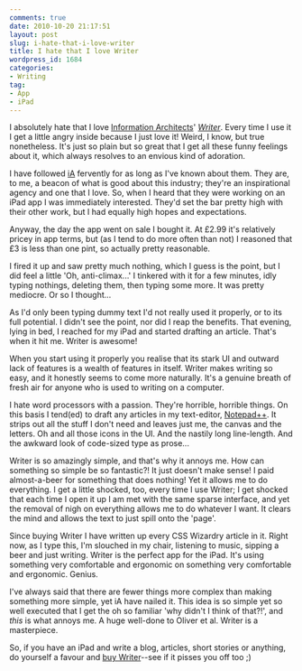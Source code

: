 ```yaml
---
comments: true
date: 2010-10-20 21:17:51
layout: post
slug: i-hate-that-i-love-writer
title: I hate that I love Writer
wordpress_id: 1684
categories:
- Writing
tag:
- App
- iPad
---
```


I absolutely hate that I love [Information Architects](http://informationarchitects.jp/)' [_Writer_](http://itunes.apple.com/us/app/ia-writer/id392502056?mt=8). Every time I use it I get a little angry inside because I just love it! Weird, I know, but true nonetheless. It's just so plain but so great that I get all these funny feelings about it, which always resolves to an envious kind of adoration.

I have followed [iA](http://twitter.com/iA) fervently for as long as I've known about them. They are, to me, a beacon of what is good about this industry; they're an inspirational agency and one that I love. So, when I heard that they were working on an iPad app I was immediately interested. They'd set the bar pretty high with their other work, but I had equally high hopes and expectations.

Anyway, the day the app went on sale I bought it. At £2.99 it's relatively pricey in app terms, but (as I tend to do more often than not) I reasoned that £3 is less than one pint, so actually pretty reasonable.

I fired it up and saw pretty much nothing, which I guess is the point, but I did feel a little 'Oh, anti-climax...' I tinkered with it for a few minutes, idly typing nothings, deleting them, then typing some more. It was pretty mediocre. Or so I thought...

As I'd only been typing dummy text I'd not really used it properly, or to its full potential. I didn't see the point, nor did I reap the benefits. That evening, lying in bed, I reached for my iPad and started drafting an article. That's when it hit me. Writer is awesome!

When you start using it properly you realise that its stark UI and outward lack of features is a wealth of features in itself. Writer makes writing so easy, and it honestly seems to come more naturally. It's a genuine breath of fresh air for anyone who is used to writing on a computer.

I hate word processors with a passion. They're horrible, horrible things. On this basis I tend(ed) to draft any articles in my text-editor, [Notepad++](http://notepad-plus-plus.org/). It strips out all the stuff I don't need and leaves just me, the canvas and the letters. Oh and all those icons in the UI. And the nastily long line-length. And the awkward look of code-sized type as prose...

Writer is so amazingly simple, and that's why it annoys me. How can something so simple be so fantastic?! It just doesn't make sense! I paid almost-a-beer for something that does nothing! Yet it allows me to do everything. I get a little shocked, too, every time I use Writer; I get shocked that each time I open it up I am met with the same sparse interface, and yet the removal of nigh on everything allows me to do whatever I want. It clears the mind and allows the text to just spill onto the 'page'.

Since buying Writer I have written up every CSS Wizardry article in it. Right now, as I type this, I'm slouched in my chair, listening to music, sipping a beer and just writing. Writer is the perfect app for the iPad. It's using something very comfortable and ergonomic on something very comfortable and ergonomic. Genius.

I've always said that there are fewer things more complex than making something more simple, yet iA have nailed it. This idea is so simple yet so well executed that I get the oh so familiar 'why didn't I think of that?!', and _this_ is what annoys me. A huge well-done to Oliver et al. Writer is a masterpiece.

So, if you have an iPad and write a blog, articles, short stories or anything, do yourself a favour and [buy Writer](http://itunes.apple.com/us/app/ia-writer/id392502056?mt=8)--see if it pisses you off too ;)
